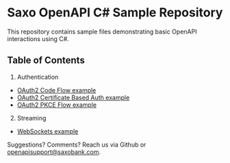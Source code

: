 # Saxo OpenAPI C# Sample Repository

This repository contains sample files demonstrating basic OpenAPI interactions using C#.

## Table of Contents

1. Authentication
  - [OAuth2 Code Flow example](authentication/authentication_CodeFlow)
  - [OAuth2 Certificate Based Auth example](authentication/authentication_Cba)
  - [OAuth2 PKCE Flow example](authentication/authentication_PKCE)

2. Streaming
  - [WebSockets example](websockets)

Suggestions? Comments? Reach us via Github or openapisupport@saxobank.com.
